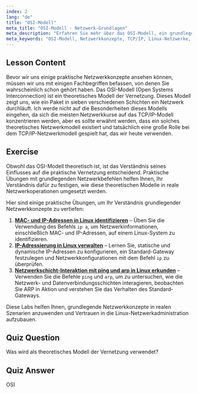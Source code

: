```yaml
---
index: 2
lang: "de"
title: "OSI-Modell"
meta_title: "OSI-Modell - Netzwerk-Grundlagen"
meta_description: "Erfahren Sie mehr über das OSI-Modell, ein grundlegendes theoretisches Netzwerkkonzept. Verstehen Sie seine 7 Schichten und die Relevanz für TCP/IP. Ein unverzichtbarer Leitfaden für Linux-Netzwerke für Anfänger."
meta_keywords: "OSI-Modell, Netzwerkkonzepte, TCP/IP, Linux-Netzwerke, Anfänger-Tutorial, Netzwerkschichten, theoretisches Modell"
---
```


## Lesson Content

Bevor wir uns einige praktische Netzwerkkonzepte ansehen können, müssen wir uns mit einigen Fachbegriffen befassen, von denen Sie wahrscheinlich schon gehört haben. Das OSI-Modell (Open Systems Interconnection) ist ein theoretisches Modell der Vernetzung. Dieses Modell zeigt uns, wie ein Paket in sieben verschiedenen Schichten ein Netzwerk durchläuft. Ich werde nicht auf die Besonderheiten dieses Modells eingehen, da sich die meisten Netzwerkkurse auf das TCP/IP-Modell konzentrieren werden, aber es sollte erwähnt werden, dass ein solches theoretisches Netzwerkmodell existiert und tatsächlich eine große Rolle bei dem TCP/IP-Netzwerkmodell gespielt hat, das wir heute verwenden.

## Exercise

Obwohl das OSI-Modell theoretisch ist, ist das Verständnis seines Einflusses auf die praktische Vernetzung entscheidend. Praktische Übungen mit grundlegenden Netzwerkbefehlen helfen Ihnen, Ihr Verständnis dafür zu festigen, wie diese theoretischen Modelle in reale Netzwerkoperationen umgesetzt werden.

Hier sind einige praktische Übungen, um Ihr Verständnis grundlegender Netzwerkkonzepte zu vertiefen:

1. **[MAC- und IP-Adressen in Linux identifizieren](https://labex.io/de/labs/linux-identify-mac-and-ip-addresses-in-linux-592731)** – Üben Sie die Verwendung des Befehls `ip a`, um Netzwerkinformationen, einschließlich MAC- und IP-Adressen, auf einem Linux-System zu identifizieren.
2. **[IP-Adressierung in Linux verwalten](https://labex.io/de/labs/linux-manage-ip-addressing-in-linux-592736)** – Lernen Sie, statische und dynamische IP-Adressen zu konfigurieren, ein Standard-Gateway festzulegen und Netzwerkkonfigurationen mit dem Befehl `ip` zu überprüfen.
3. **[Netzwerkschicht-Interaktion mit ping und arp in Linux erkunden](https://labex.io/de/labs/linux-explore-network-layer-interaction-with-ping-and-arp-in-linux-592746)** – Verwenden Sie die Befehle `ping` und `arp`, um zu untersuchen, wie die Netzwerk- und Datenverbindungsschichten interagieren, beobachten Sie ARP in Aktion und verstehen Sie das Verhalten des Standard-Gateways.

Diese Labs helfen Ihnen, grundlegende Netzwerkkonzepte in realen Szenarien anzuwenden und Vertrauen in die Linux-Netzwerkadministration aufzubauen.

## Quiz Question

Was wird als theoretisches Modell der Vernetzung verwendet?

## Quiz Answer

OSI
